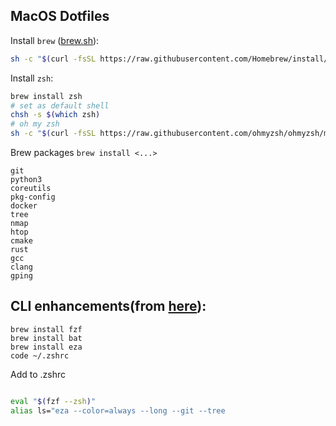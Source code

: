 MacOS Dotfiles
---


Install `brew` ([brew.sh](https://brew.sh/)):
```bash
sh -c "$(curl -fsSL https://raw.githubusercontent.com/Homebrew/install/HEAD/install.sh)"`
```

Install `zsh`:
```bash
brew install zsh
# set as default shell
chsh -s $(which zsh)
# oh my zsh
sh -c "$(curl -fsSL https://raw.githubusercontent.com/ohmyzsh/ohmyzsh/master/tools/install.sh)"
```

Brew packages `brew install <...>`
```
git
python3
coreutils
pkg-config
docker
tree
nmap
htop
cmake
rust
gcc
clang
gping
```

CLI enhancements(from [here](https://www.josean.com/posts/7-amazing-cli-tools)):
---

```
brew install fzf
brew install bat
brew install eza
code ~/.zshrc
```

Add to .zshrc
```bash

eval "$(fzf --zsh)"
alias ls="eza --color=always --long --git --tree

```